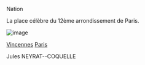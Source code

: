 Nation

La place célèbre du 12ème arrondissement de Paris.


![image](https://img.huffingtonpost.com/asset/5c931a6c240000ad064e2030.jpeg?ops=1200_630)

[Vincennes](https://github.com/Doothrat/TP2-Labyrinthe/blob/main/vincennes.md)
[Paris](https://github.com/Doothrat/TP2-Labyrinthe/blob/main/paris.md)

Jules NEYRAT--COQUELLE
